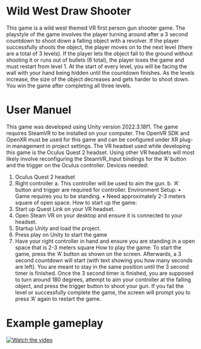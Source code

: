 # Wild West Draw Shooter
This game is a wild west themed VR first person gun shooter game. The playstyle of the game involves the player turning around after a 3 second countdown to shoot down a falling object with a revolver. If the player successfully shoots the object, the player moves on to the next level (there are a total of 3 levels). If the player lets the object fall to the ground without shooting it or runs out of bullets (6 total), the player loses the game and must restart from level 1. At the start of every level, you will be facing the wall with your hand being hidden until the countdown finishes. As the levels increase, the size of the object decreases and gets harder to shoot down. You win the game after completing all three levels. 

# User Manuel
This game was developed using Unity version 2022.3.18f1. The game requires SteamVR to be installed on your computer. The OpenVR SDK and OpenXR must be used for this game and can be configured under XR plug-in management in project settings. The VR headset used while developing this game is the Oculus Quest 2 headset. Using other VR headsets will most likely involve reconfiguring the SteamVR_Input bindings for the ‘A’ button and the trigger on the Oculus controller.
Devices needed:
1.	Oculus Quest 2 headset
2.	Right controller
a.	This controller will be used to aim the gun.
b.	‘A’ button and trigger are required for controller.
Environment Setup:
•	Game requires you to be standing. 
•	Need approximately 2-3 meters square of open space.
How to start up the game:
1.	Start up Quest Link on your VR headset.
2.	Open Steam VR on your desktop and ensure it is connected to your headset.
3.	Startup Unity and load the project.
4.	Press play on Unity to start the game
5.	Have your right controller in hand and ensure you are standing in a open space that is 2-3 meters square
How to play the game:
To start the game, press the ‘A’ button as shown on the screen. Afterwards, a 3 second countdown will start (with text showing you how many seconds are left). You are meant to stay in the same position until the 3 second timer is finished. Once the 3 second timer is finished, you are supposed to turn around 180 degrees, attempt to aim your controller at the falling object, and press the trigger button to shoot your gun. If you fail the level or successfully complete the game, the screen will prompt you to press ‘A’ again to restart the game.

# Example gameplay


[![Watch the video](https://i.ibb.co/RvyTpCY/image-Pic1.png)](https://youtu.be/WZPGOCf5r6o)
